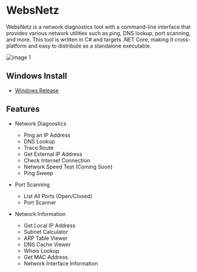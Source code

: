 # WebsNetz

WebsNetz is a network diagnostics tool with a command-line interface that provides various network utilities such as ping, DNS lookup, port scanning, and more. This tool is written in C# and targets .NET Core, making it cross-platform and easy to distribute as a standalone executable.

![image 1](https://github.com/xptea/WebsNetz/assets/80608102/1acb3cc9-ba6e-44bf-8d3c-67991d11db77)

## Windows Install
- [Windows Release](https://github.com/xptea/WebsNetz/releases)


## Features

- Network Diagnostics
  - Ping an IP Address
  - DNS Lookup
  - Trace Route
  - Get External IP Address
  - Check Internet Connection
  - Network Speed Test (Coming Soon)
  - Ping Sweep

- Port Scanning
  - List All Ports (Open/Closed)
  - Port Scanner

- Network Information
  - Get Local IP Address
  - Subnet Calculator
  - ARP Table Viewer
  - DNS Cache Viewer
  - Whois Lookup
  - Get MAC Address
  - Network Interface Information
